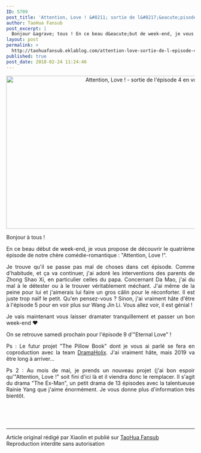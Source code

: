 ```yaml
---
ID: 5709
post_title: 'Attention, Love ! &#8211; sortie de l&#8217;&eacute;pisode 4 en vostfr'
author: TaoHua Fansub
post_excerpt: |
  Bonjour &agrave; tous ! En ce beau d&eacute;but de week-end, je vous propose de d&eacute;couvrir le quatri&egrave;me &eacute;pisode de notre ch&egrave;re com&eacute;die-romantique : "Attention, Love !". Je trouve qu'il se passe pas mal de choses dans cet &eacute;pisode. Comme d'habitude, et &ccedil;a va continuer, j'ai ador&eacute; les interventions des...
layout: post
permalink: >
  http://taohuafansub.eklablog.com/attention-love-sortie-de-l-episode-4-en-vostfr-a137642994
published: true
post_date: 2018-02-24 11:24:46
---
```

<p style="text-align: center;"><a href="http://taohuafansub.eklablog.com/attention-love-a130679840"><img src="https://united-subs.dearclouds.com/wp-content/uploads/2018/05/0d47a9d4783a80831b751f3af97a03a1.jpg" alt="Attention, Love ! - sortie de l'&eacute;pisode 4 en vostfr" width="727" height="409"/></a></p>
<p style="text-align: justify;">Bonjour &agrave; tous !</p>
<p style="text-align: justify;">En ce beau d&eacute;but de week-end, je vous propose de d&eacute;couvrir le quatri&egrave;me &eacute;pisode de notre ch&egrave;re com&eacute;die-romantique : "Attention, Love !".</p>
<p style="text-align: justify;">Je trouve qu'il se passe pas mal de choses dans cet &eacute;pisode. Comme d'habitude, et &ccedil;a va continuer, j'ai ador&eacute; les interventions des parents de Zhong Shao Xi, en particulier celles du papa. Concernant Da Mao, j'ai du mal &agrave; le d&eacute;tester ou &agrave; le trouver v&eacute;ritablement m&eacute;chant. J'ai m&ecirc;me de la peine pour lui et j'aimerais lui faire un gros c&acirc;lin pour le r&eacute;conforter. Il est juste trop na&iuml;f le petit. Qu'en pensez-vous ? Sinon, j'ai vraiment h&acirc;te d'&ecirc;tre &agrave; l'&eacute;pisode 5 pour en voir plus sur Wang Jin Li. Vous allez voir, il est g&eacute;nial !</p>
<p style="text-align: justify;">Je vais maintenant vous laisser dramater tranquillement et passer un bon week-end &hearts;</p>
<p style="text-align: justify;">On se retrouve samedi prochain pour l'&eacute;pisode 9 d'"Eternal Love" !</p>
<p style="text-align: justify;">Ps : Le futur projet "The Pillow Book" dont je vous ai parl&eacute; se fera en coproduction avec la team <a href="https://dramaholixvip.wordpress.com/" >DramaHolix</a>. J'ai vraiment h&acirc;te, mais 2019 va &ecirc;tre long &agrave; arriver...</p>
<p style="text-align: justify;">Ps 2 : Au mois de mai, je prends un nouveau projet (j'ai bon espoir qu'"Attention, Love !" soit fini d'ici l&agrave; et il viendra donc le remplacer. Il s'agit du drama "The Ex-Man", un petit drama de 13 &eacute;pisodes avec la talentueuse Rainie Yang que j'aime &eacute;norm&eacute;ment. Je vous donne plus d'information tr&egrave;s bient&ocirc;t.&nbsp;</p><br /><br /><br /><hr />Article original rédigé par Xiaolin et publié sur <a href="http://taohuafansub.eklablog.com/">TaoHua Fansub</a> <br /> Reproduction interdite sans autorisation